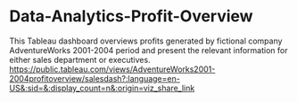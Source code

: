 # Data-Analytics-Profit-Overview
This Tableau dashboard overviews profits generated by fictional company AdventureWorks 2001-2004 period and present the relevant information for either sales department or executives.
https://public.tableau.com/views/AdventureWorks2001-2004profitoverview/salesdash?:language=en-US&:sid=&:display_count=n&:origin=viz_share_link
